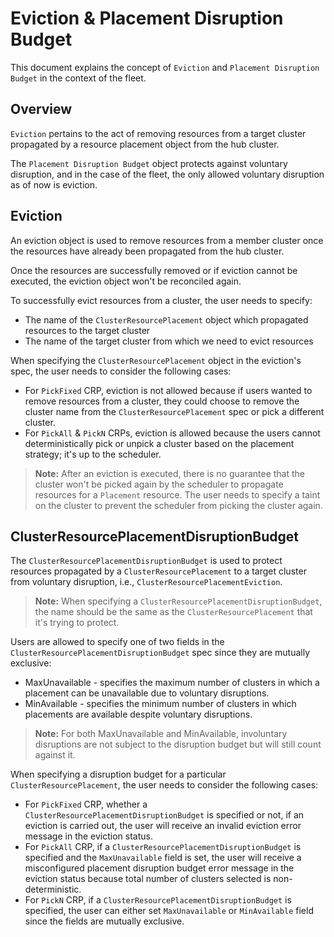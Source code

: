 # Eviction & Placement Disruption Budget

This document explains the concept of `Eviction` and `Placement Disruption Budget` in the context of the fleet.

## Overview

`Eviction` pertains to the act of removing resources from a target cluster propagated by a resource placement object from the hub cluster.

The `Placement Disruption Budget` object protects against voluntary disruption, and in the case of the fleet, the only allowed voluntary disruption as of now is eviction.

## Eviction

An eviction object is used to remove resources from a member cluster once the resources have already been propagated from the hub cluster.

Once the resources are successfully removed or if eviction cannot be executed, the eviction object won't be reconciled again.

To successfully evict resources from a cluster, the user needs to specify:

- The name of the `ClusterResourcePlacement` object which propagated resources to the target cluster
- The name of the target cluster from which we need to evict resources

When specifying the `ClusterResourcePlacement` object in the eviction's spec, the user needs to consider the following cases:

- For `PickFixed` CRP, eviction is not allowed because if users wanted to remove resources from a cluster, they could choose to remove the cluster name from the `ClusterResourcePlacement` spec or pick a different cluster.
- For `PickAll` & `PickN` CRPs, eviction is allowed because the users cannot deterministically pick or unpick a cluster based on the placement strategy; it's up to the scheduler.

> **Note:** After an eviction is executed, there is no guarantee that the cluster won't be picked again by the scheduler to propagate resources for a `Placement` resource.
> The user needs to specify a taint on the cluster to prevent the scheduler from picking the cluster again.

## ClusterResourcePlacementDisruptionBudget

The `ClusterResourcePlacementDisruptionBudget` is used to protect resources propagated by a `ClusterResourcePlacement` to a target cluster from voluntary disruption, i.e., `ClusterResourcePlacementEviction`.

> **Note:** When specifying a `ClusterResourcePlacementDisruptionBudget`, the name should be the same as the `ClusterResourcePlacement` that it's trying to protect.

Users are allowed to specify one of two fields in the `ClusterResourcePlacementDisruptionBudget` spec since they are mutually exclusive:

- MaxUnavailable - specifies the maximum number of clusters in which a placement can be unavailable due to voluntary disruptions.
- MinAvailable - specifies the minimum number of clusters in which placements are available despite voluntary disruptions.

> **Note:** For both MaxUnavailable and MinAvailable, involuntary disruptions are not subject to the disruption budget but will still count against it.

When specifying a disruption budget for a particular `ClusterResourcePlacement`, the user needs to consider the following cases:

- For `PickFixed` CRP, whether a `ClusterResourcePlacementDisruptionBudget` is specified or not, if an eviction is carried out, the user will receive an invalid eviction error message in the eviction status.
- For `PickAll` CRP, if a `ClusterResourcePlacementDisruptionBudget` is specified and the `MaxUnavailable` field is set, the user will receive a misconfigured placement disruption budget error message in the eviction status because total number of clusters selected is non-deterministic.
- For `PickN` CRP, if a `ClusterResourcePlacementDisruptionBudget` is specified, the user can either set `MaxUnavailable` or `MinAvailable` field since the fields are mutually exclusive.